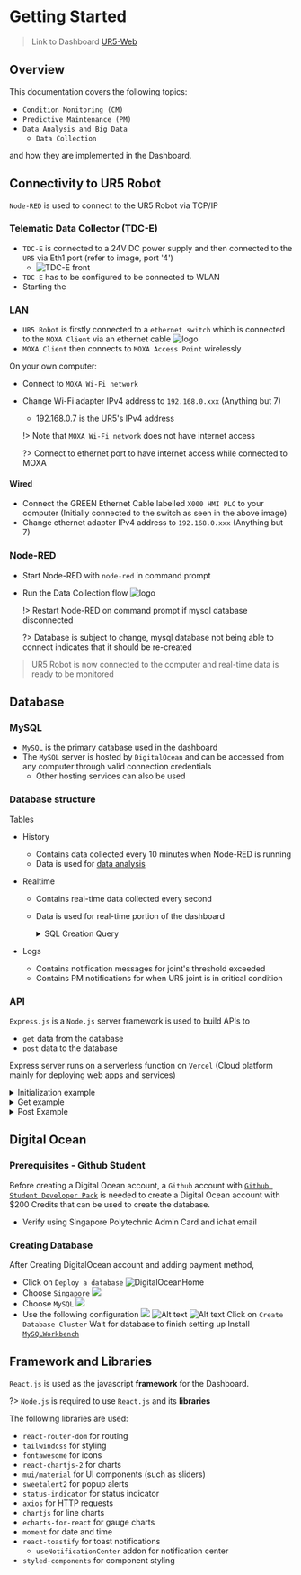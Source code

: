 # Getting Started

> Link to Dashboard [UR5-Web](https://ur5reactapp.vercel.app/)

## Overview

This documentation covers the following topics:

- `Condition Monitoring (CM)`
- `Predictive Maintenance (PM)`
- `Data Analysis and Big Data`
  - `Data Collection`

and how they are implemented in the Dashboard.

## Connectivity to UR5 Robot

`Node-RED` is used to connect to the UR5 Robot via TCP/IP

### Telematic Data Collector (TDC-E)
- `TDC-E` is connected to a 24V DC power supply and then connected to the `UR5` via Eth1 port (refer to image, port '4')
  - ![TDC-E front](/IMG/TDC-E.png 'TDC-E Front')
- `TDC-E` has to be configured to be connected to WLAN 
- Starting the 

### LAN

- `UR5 Robot` is firstly connected to a `ethernet switch` which is connected to the `MOXA Client` via an ethernet cable
  ![logo](/img/switchclientconnection.jpg 'Connection Diagram')
- `MOXA Client` then connects to `MOXA Access Point` wirelessly

On your own computer:

- Connect to `MOXA Wi-Fi network`
- Change Wi-Fi adapter IPv4 address to `192.168.0.xxx` (Anything but 7)

  - 192.168.0.7 is the UR5's IPv4 address

  !> Note that `MOXA Wi-Fi network` does not have internet access

  ?> Connect to ethernet port to have internet access while connected to MOXA

#### Wired

- Connect the GREEN Ethernet Cable labelled `X000 HMI PLC` to your computer \(Initially connected to the switch as seen in the above image)
- Change ethernet adapter IPv4 address to `192.168.0.xxx` (Anything but 7)

### Node-RED

- Start Node-RED with `node-red` in command prompt
- Run the Data Collection flow
  ![logo](/img/datacollectionflow.jpg)

  !> Restart Node-RED on command prompt if mysql database disconnected

  ?> Database is subject to change, mysql database not being able to connect indicates that it should be re-created

> UR5 Robot is now connected to the computer and real-time data is ready to be monitored

## Database

### MySQL

- `MySQL` is the primary database used in the dashboard
- The `MySQL` server is hosted by `DigitalOcean` and can be accessed from any computer through valid connection credentials
  - Other hosting services can also be used

### Database structure

Tables

- History
  - Contains data collected every 10 minutes when Node-RED is running
  - Data is used for [data analysis]()
- Realtime

  - Contains real-time data collected every second
  - Data is used for real-time portion of the dashboard
    <details>
      <summary>SQL Creation Query</summary>

    ```sql
    CREATE TABLE realtime (
    collected_on DATETIME DEFAULT CURRENT_TIMESTAMP,
    id INTEGER PRIMARY KEY AUTO_INCREMENT,
    operating_time BIGINT,
    physical_robot_connected INTEGER,
    real_robot_enabled INTEGER,
    robot_power_on INTEGER,
    emergency_stopped INTEGER,
    protective_stopped INTEGER,
    program_paused INTEGER,
    program_running INTEGER,
    robot_mode TEXT,
    robot_mode_description TEXT,
    control_mode TEXT,
    control_mode_description TEXT,
    target_speed_fraction REAL,
    speed_scaling REAL,
    target_speed_fraction_limit REAL,
    joint_position_actual_0 REAL,
    joint_position_target_0 REAL,
    joint_position_actual_degree_0 REAL,
    joint_position_target_degree_0 REAL,
    joint_speed_actual_0 REAL,
    joint_current_actual_0 REAL,
    joint_voltage_actual_0 REAL,
    joint_motor_temperature_0 REAL,
    joint_mode_0 TEXT,
    joint_mode_description_0 TEXT,
    joint_position_actual_1 REAL,
    joint_position_target_1 REAL,
    joint_position_actual_degree_1 REAL,
    joint_position_target_degree_1 REAL,
    joint_speed_actual_1 REAL,
    joint_current_actual_1 REAL,
    joint_voltage_actual_1 REAL,
    joint_motor_temperature_1 REAL,
    joint_mode_1 TEXT,
    joint_mode_description_1 TEXT,
    joint_position_actual_2 REAL,
    joint_position_target_2 REAL,
    joint_position_actual_degree_2 REAL,
    joint_position_target_degree_2 REAL,
    joint_speed_actual_2 REAL,
    joint_current_actual_2 REAL,
    joint_voltage_actual_2 REAL,
    joint_motor_temperature_2 REAL,
    joint_mode_2 TEXT,
    joint_mode_description_2 TEXT,
    joint_position_actual_3 REAL,
    joint_position_target_3 REAL,
    joint_position_actual_degree_3 REAL,
    joint_position_target_degree_3 REAL,
    joint_speed_actual_3 REAL,
    joint_current_actual_3 REAL,
    joint_voltage_actual_3 REAL,
    joint_motor_temperature_3 REAL,
    joint_mode_3 TEXT,
    joint_mode_description_3 TEXT,
    joint_position_actual_4 REAL,
    joint_position_target_4 REAL,
    joint_position_actual_degree_4 REAL,
    joint_position_target_degree_4 REAL,
    joint_speed_actual_4 REAL,
    joint_current_actual_4 REAL,
    joint_voltage_actual_4 REAL,
    joint_motor_temperature_4 REAL,
    joint_mode_4 TEXT,
    joint_mode_description_4 TEXT,
    joint_position_actual_5 REAL,
    joint_position_target_5 REAL,
    joint_position_actual_degree_5 REAL,
    joint_position_target_degree_5 REAL,
    joint_speed_actual_5 REAL,
    joint_current_actual_5 REAL,
    joint_voltage_actual_5 REAL,
    joint_motor_temperature_5 REAL,
    joint_mode_5 TEXT,
    joint_mode_description_5 TEXT
    );
    ```

    </details>

- Logs
  - Contains notification messages for joint's threshold exceeded
  - Contains PM notifications for when UR5 joint is in critical condition

### API

`Express.js` is a `Node.js` server framework is used to build APIs to

- `get` data from the database
- `post` data to the database

Express server runs on a serverless function on `Vercel` (Cloud platform mainly for deploying web apps and services)

  <details>
    <summary>Initialization example</summary>

  ```js
  const mysql = require("mysql2");

  const mysqlPool = mysql.createPool({
    host: "yourdatabaseurl",
    port: 12345,
    user: "root",
    password: "password",
    database: "databasename",
  });

  const express = require("express");
  const app = express();
  ```

  </details>
  
  <details>
    <summary>Get example</summary>

  ```js
  // Define the route to fetch data from the history table, limited to 500 rows
  app.get("hist/", async (req, res) => {
    mysqlPool.getConnection((err, connection) => {
      if (err) {
        console.error("Error establishing MySQL connection:", err);
        res.status(500).json({ error: "Internal server error" });
        return;
      }

      connection.query(
        "SELECT * FROM history order by collected_on asc limit 500",
        (error, results) => {
          connection.release();
          if (error) {
            console.error("Error fetching MySQL data:", error);
            res.status(500).json({ error: "Internal server error" });
            return;
          }

          console.log("Data fetched!");
          res.json(results);
        }
      );
    });
  });
  ```

</details>

<details>
<summary>Post Example</summary>

```js
// API endpoint for updating threshold settings in global_settings table
app.post("/threshold/:joint", (req, res) => {
  const { threshold } = req.body;
  const joint = req.params.joint;
  // Convert the threshold array to a JSON string
  const thresholdJson = JSON.stringify(threshold);
  // Get a connection from the pool
  mysqlPool.getConnection((err, connection) => {
    if (err) {
      console.error("Error establishing MySQL connection:", err);
      res.status(500).json({ error: "Internal server error" });
      return;
    }

    connection.query(
      `UPDATE global_settings SET threshold = ? WHERE id = ${joint};`,
      [thresholdJson],
      (error, results) => {
        connection.release();
        if (error) {
          console.error("Error clearing and resetting table:", error);
          res.status(500).json({ error: "Internal server error" });
          return;
        }

        console.log(`Joint ${joint} threshold updated! `, { threshold });
        res.json(results);
      }
    );
  });
});
```

</details>

## Digital Ocean
### Prerequisites - Github Student
Before creating a Digital Ocean account, a `Github` account with <a href='https://education.github.com/pack'>`Github Student Developer Pack`</a> is needed to create a Digital Ocean account with $200 Credits that can be used to create the database.
- Verify using Singapore Polytechnic Admin Card and ichat email

### Creating Database
After Creating DigitalOcean account and adding payment method,
- Click on `Deploy a database`
![DigitalOceanHome](/img/DigitalOceanHome.jpg)
- Choose `Singapore` 
  ![](/img/DatabaseCountry.jpg)
- Choose `MySQL`
  ![](/img/DatabaseType.jpg)
- Use the following configuration
![](<WhatsApp Image 2023-10-13 at 16.19.24_fe010b4a.jpg>)
![Alt text](<WhatsApp Image 2023-10-13 at 16.19.48_a27f18b8.jpg>)
![Alt text](<WhatsApp Image 2023-10-13 at 16.21.54_1cd490f0.jpg>)
Click on `Create Database Cluster`
  Wait for database to finish setting up
Install <a href='https://dev.mysql.com/downloads/workbench/'>`MySQLWorkbench`</a>
## Framework and Libraries

`React.js` is used as the javascript **framework** for the Dashboard.

?> `Node.js` is required to use `React.js` and its **libraries**

The following libraries are used:

- `react-router-dom` for routing
- `tailwindcss` for styling
- `fontawesome` for icons
- `react-chartjs-2` for charts
- `mui/material` for UI components (such as sliders)
- `sweetalert2` for popup alerts
- `status-indicator` for status indicator
- `axios` for HTTP requests
- `chartjs` for line charts
- `echarts-for-react` for gauge charts
- `moment` for date and time
- `react-toastify` for toast notifications
  - `useNotificationCenter` addon for notification center
- `styled-components` for component styling
